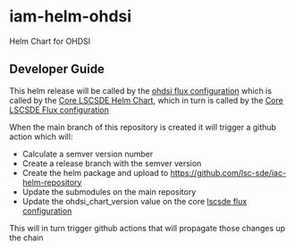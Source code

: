 # iam-helm-ohdsi
Helm Chart for OHDSI


## Developer Guide

This helm release will be called by the [ohdsi flux configuration](https://github.com/lsc-sde/iac-flux-ohdsi/) which is called by the [Core LSCSDE Helm Chart](https://github.com/lsc-sde/iac-helm-lscsde-flux), which in turn is called by the [Core LSCSDE Flux configuration](https://github.com/lsc-sde/iac-flux-lscsde)

When the main branch of this repository is created it will trigger a github action which will:
* Calculate a semver version number
* Create a release branch with the semver version
* Create the helm package and upload to https://github.com/lsc-sde/iac-helm-repository
* Update the submodules on the main repository
* Update the ohdsi_chart_version value on the core [lscsde flux configuration](https://github.com/lsc-sde/iac-flux-lscsde)

This will in turn trigger github actions that will propagate those changes up the chain
